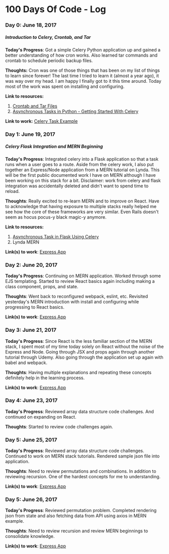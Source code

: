 # 100 Days Of Code - Log

### Day 0: June 18, 2017
##### Introduction to Celery, Crontab, and Tar

**Today's Progress**: Got a simple Celery Python application up and gained a better understanding of how cron works. Also learned tar commands and crontab to schedule periodic backup files.

**Thoughts:** Cron was one of those things that has been on my list of things to learn since forever! The last time I tried to learn it (almost a year ago), it was way over my head. I am happy I finally got to it this time around. Today most of the work was spent on installing and configuring.

**Link to resources:**
1. [Crontab and Tar Files](https://www.youtube.com/watch?v=hGqjM9Wz-pU)
2. [Asynchronous Tasks in Python - Getting Started With Celery](https://www.youtube.com/watch?v=fg-JfZBetpM)

**Link to work:** [Celery Task Example](https://github.com/lingsitu1290/100-days-of-code/tree/master/Day-0-Intro-to-Celery)

### Day 1: June 19, 2017
##### Celery Flask Integration and MERN Beginning

**Today's Progress**: Integrated celery into a Flask application so that a task runs when a user goes to a route. Aside from the celery work, I also put together an Express/Node application from a MERN tutorial on Lynda. This will be the first public documented work I have on MERN although I have been working on this stack for a bit. Disclaimer: work from celery and flask integration was accidentally deleted and didn't want to spend time to reload.

**Thoughts**: Really excited to re-learn MERN and to improve on React. Have to acknowledge that having exposure to multiple stacks really helped me see how the core of these frameworks are very similar. Even Rails doesn't seem as hocus pocus-y black magic-y anymore.

**Link to resources:**
1. [Asynchronous Task in Flask Using Celery](https://www.youtube.com/watch?v=iwxzilyxTbQ)
2. Lynda MERN

<!-- To be added -->
**Link(s) to work**: [Express App](https://github.com/lingsitu1290/100-days-of-code/tree/master/MERN-Sample)

### Day 2: June 20, 2017

**Today's Progress**: Continuing on MERN application. Worked through some EJS templating. Started to review React basics again including making a class component, props, and state.

**Thoughts**: Went back to reconfigured webpack, eslint, etc. Revisited yesterday's MERN introduction with install and configuring while progressing to React basics.

**Link(s) to work**: [Express App](https://github.com/lingsitu1290/100-days-of-code/tree/master/MERN-Sample)

### Day 3: June 21, 2017

**Today's Progress**: Since React is the less familiar section of the MERN stack, I spent most of my time today solely on React without the noise of the Express and Node. Going through JSX and props again through another tutorial through Udemy. Also going through the application set up again with babel and webpack.

**Thoughts**: Having multiple explanations and repeating these concepts definitely help in the learning process.

<!-- To be added -->
**Link(s) to work**: [Express App](https://github.com/lingsitu1290/100-days-of-code/tree/master/ReduxSimpleStarter)

### Day 4: June 23, 2017

**Today's Progress**: Reviewed array data structure code challenges. And continued on expanding on React.

**Thoughts**: Started to review code challenges again.

### Day 5: June 25, 2017

**Today's Progress**: Reviewed array data structure code challenges. Continued to work on MERN stack tutorials. Rendered sample json file into application.

**Thoughts**: Need to review permutations and combinations. In addition to reviewing recursion. One of the hardest concepts for me to understanding.

**Link(s) to work**: [Express App](https://github.com/lingsitu1290/100-days-of-code/tree/master/MERN-Sample)

### Day 5: June 26, 2017

**Today's Progress**: Reviewed permutation problem. Completed rendering json from state and also fetching data from API using axios in MERN example.

**Thoughts**: Need to review recursion and review MERN beginnings to consolidate knowledge.

**Link(s) to work**: [Express App](https://github.com/lingsitu1290/100-days-of-code/tree/master/MERN-Sample)
